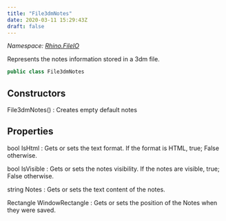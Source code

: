 ```yaml
---
title: "File3dmNotes"
date: 2020-03-11 15:29:43Z
draft: false
---
```


*Namespace: [Rhino.FileIO](../)*

Represents the notes information stored in a 3dm file.
```cs
public class File3dmNotes
```
## Constructors

File3dmNotes()
: Creates empty default notes
## Properties

bool IsHtml
: Gets or sets the text format. If the format is HTML, true; False otherwise.

bool IsVisible
: Gets or sets the notes visibility. If the notes are visible, true; False otherwise.

string Notes
: Gets or sets the text content of the notes.

Rectangle WindowRectangle
: Gets or sets the position of the Notes when they were saved.
